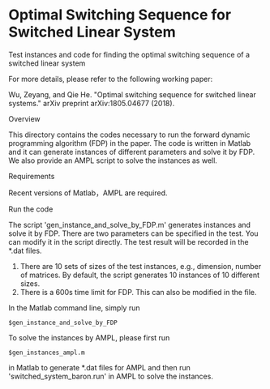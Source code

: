 # Optimal Switching Sequence for Switched Linear System

Test instances and code for finding the optimal switching sequence of a switched linear system

For more details, please refer to the following working paper:

Wu, Zeyang, and Qie He. "Optimal switching sequence for switched linear systems." arXiv preprint arXiv:1805.04677 (2018).

Overview

This directory contains the codes necessary to run the forward dynamic programming algorithm (FDP) in the paper. The code is written in Matlab and it can generate instances of different parameters and solve it by FDP. We also provide an AMPL script to solve the instances as well. 

Requirements

Recent versions of Matlab，AMPL are required. 


Run the code

The script 'gen_instance_and_solve_by_FDP.m' generates instances and solve it by FDP. There are two parameters can be specified in the test. You can modify it in the script directly. The test result will be recorded in the *.dat files. 

1. There are 10 sets of sizes of the test instances, e.g., dimension, number of matrices. By default, the script generates 10 instances of 10 different sizes.
2. There is a 600s time limit for FDP. This can also be modified in the file.   


In the Matlab command line, simply run 
    
    $gen_instance_and_solve_by_FDP


To solve the instances by AMPL, please first run 
    
    $gen_instances_ampl.m

in Matlab to generate *.dat files for AMPL and then run 'switched_system_baron.run' in AMPL to solve the instances.
